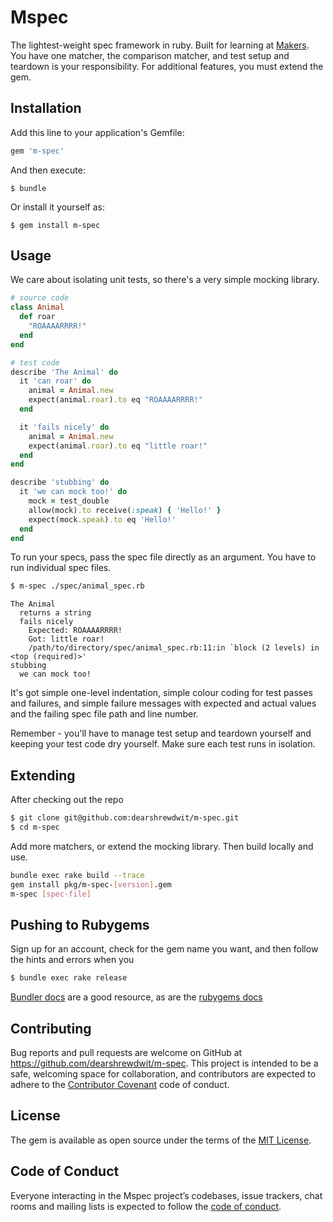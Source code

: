 # Mspec

The lightest-weight spec framework in ruby. Built for learning at [Makers](https://makers.tech). You have one matcher, the comparison matcher, and test setup and teardown is your responsibility. For additional features, you must extend the gem.

## Installation

Add this line to your application's Gemfile:

```ruby
gem 'm-spec'
```

And then execute:

    $ bundle

Or install it yourself as:

    $ gem install m-spec

## Usage

We care about isolating unit tests, so there's a very simple mocking library.

```ruby
# source code
class Animal
  def roar
    "ROAAAARRRR!"
  end
end

# test code
describe 'The Animal' do
  it 'can roar' do
    animal = Animal.new
    expect(animal.roar).to eq "ROAAAARRRR!"
  end

  it 'fails nicely' do
    animal = Animal.new
    expect(animal.roar).to eq "little roar!"
  end
end

describe 'stubbing' do
  it 'we can mock too!' do
    mock = test_double
    allow(mock).to receive(:speak) { 'Hello!' }
    expect(mock.speak).to eq 'Hello!'
  end
end
```

To run your specs, pass the spec file directly as an argument. You have to run individual spec files.

```sh
$ m-spec ./spec/animal_spec.rb
```

```
The Animal
  returns a string
  fails nicely
    Expected: ROAAAARRRR!
    Got: little roar!
    /path/to/directory/spec/animal_spec.rb:11:in `block (2 levels) in <top (required)>'
stubbing
  we can mock too!
```

It's got simple one-level indentation, simple colour coding for test passes and failures, and simple failure messages with expected and actual values and the failing spec file path and line number.

Remember - you'll have to manage test setup and teardown yourself and keeping your test code dry yourself. Make sure each test runs in isolation.

## Extending

After checking out the repo
```sh
$ git clone git@github.com:dearshrewdwit/m-spec.git
$ cd m-spec
```
Add more matchers, or extend the mocking library. Then build locally and use.
```sh
bundle exec rake build --trace
gem install pkg/m-spec-[version].gem
m-spec [spec-file]
```

## Pushing to Rubygems
Sign up for an account, check for the gem name you want, and then follow the hints and errors when you
```sh
$ bundle exec rake release
```

[Bundler docs](https://bundler.io/guides/creating_gem.html) are a good resource, as are the [rubygems docs](https://guides.rubygems.org/publishing/)

## Contributing

Bug reports and pull requests are welcome on GitHub at https://github.com/dearshrewdwit/m-spec. This project is intended to be a safe, welcoming space for collaboration, and contributors are expected to adhere to the [Contributor Covenant](http://contributor-covenant.org) code of conduct.

## License

The gem is available as open source under the terms of the [MIT License](https://opensource.org/licenses/MIT).

## Code of Conduct

Everyone interacting in the Mspec project’s codebases, issue trackers, chat rooms and mailing lists is expected to follow the [code of conduct](https://github.com/dearshrewdwit/m-spec/blob/master/CODE_OF_CONDUCT.md).
